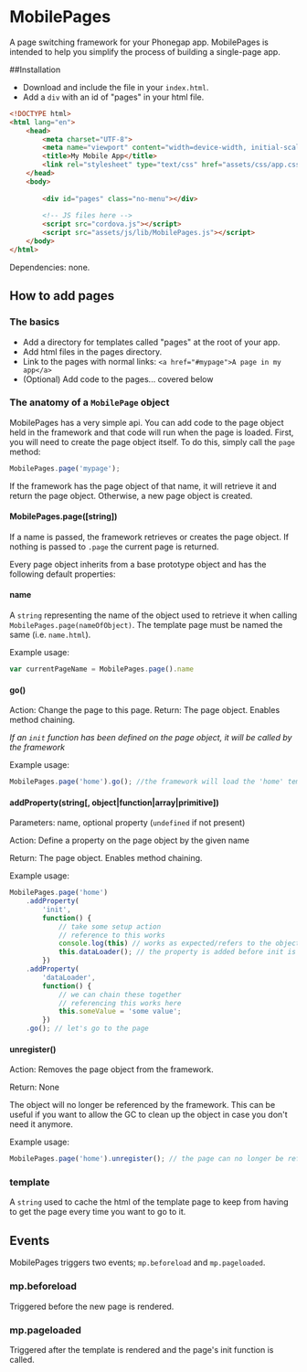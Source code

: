 MobilePages
===========

A page switching framework for your Phonegap app. MobilePages is intended to help you simplify the process of building a single-page app.

##Installation

- Download and include the file in your `index.html`.
- Add a `div` with an id of "pages" in your html file.

```html
<!DOCTYPE html>
<html lang="en">
    <head>
        <meta charset="UTF-8">
        <meta name="viewport" content="width=device-width, initial-scale=1.0, user-scalable=0, minimum-scale=1.0, maximum-scale=1.0" />
        <title>My Mobile App</title>
        <link rel="stylesheet" type="text/css" href="assets/css/app.css">
    </head>
    <body>
    
        <div id="pages" class="no-menu"></div>
        
        <!-- JS files here -->
        <script src="cordova.js"></script>
        <script src="assets/js/lib/MobilePages.js"></script>
    </body>
</html>

```
Dependencies: none.

## How to add pages

### The basics

- Add a directory for templates called "pages" at the root of your app.
- Add html files in the pages directory.
- Link to the pages with normal links: `<a href="#mypage">A page in my app</a>`
- (Optional) Add code to the pages... covered below

### The anatomy of a `MobilePage` object

MobilePages has a very simple api. You can add code to the page object held in the framework and that code will run when the page is loaded. First, you will need to create the page object itself. To do this, simply call the `page` method:

```js
MobilePages.page('mypage');
```

If the framework has the page object of that name, it will retrieve it and return the page object. Otherwise, a new page object is created. 

#### MobilePages.page([string])

If a name is passed, the framework retrieves or creates the page object. If nothing is passed to `.page` the current page is returned.

Every page object inherits from a base prototype object and has the following default properties:

#### name

A `string` representing the name of the object used to retrieve it when calling `MobilePages.page(nameOfObject)`. The template page must be named the same (i.e. `name.html`).

Example usage:

```js
var currentPageName = MobilePages.page().name
```

#### go()

Action: Change the page to this page.
Return: The page object. Enables method chaining.

*If an `init` function has been defined on the page object, it will be called by the framework*

Example usage:

```js
MobilePages.page('home').go(); //the framework will load the 'home' template and run the init function if it exists
```

#### addProperty(string[, object|function|array|primitive])

Parameters: name, optional property (`undefined` if not present)

Action: Define a property on the page object by the given name

Return: The page object. Enables method chaining.

Example usage:

```js
MobilePages.page('home')
    .addProperty(
        'init',
        function() {
            // take some setup action
            // reference to this works
            console.log(this) // works as expected/refers to the object itself
            this.dataLoader(); // the property is added before init is called
        })
    .addProperty(
        'dataLoader',
        function() {
            // we can chain these together
            // referencing this works here
            this.someValue = 'some value';
        })
    .go(); // let's go to the page
```

#### unregister()

Action: Removes the page object from the framework.

Return: None

The object will no longer be referenced by the framework. This can be useful if you want to allow the GC to clean up the object in case you don't need it anymore.

Example usage:
```js
MobilePages.page('home').unregister(); // the page can no longer be referenced.
```

### template

A `string` used to cache the html of the template page to keep from having to get the page every time you want to go to it.

## Events

MobilePages triggers two events; `mp.beforeload` and `mp.pageloaded`.

### mp.beforeload

Triggered before the new page is rendered.

### mp.pageloaded

Triggered after the template is rendered and the page's init function is called.
